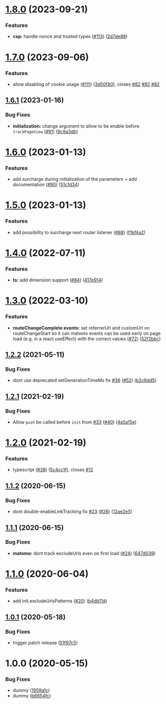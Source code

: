# [1.8.0](https://github.com/SocialGouv/matomo-next/compare/v1.7.0...v1.8.0) (2023-09-21)


### Features

* **csp:** handle nonce and trusted types ([#113](https://github.com/SocialGouv/matomo-next/issues/113)) ([2d7de88](https://github.com/SocialGouv/matomo-next/commit/2d7de880081e61abcf69727dda272c00fad9e7eb))

# [1.7.0](https://github.com/SocialGouv/matomo-next/compare/v1.6.1...v1.7.0) (2023-09-06)


### Features

* allow disabling of cookie usage ([#111](https://github.com/SocialGouv/matomo-next/issues/111)) ([3d50f80](https://github.com/SocialGouv/matomo-next/commit/3d50f80dc2384de9681f3e8611a2040e934b026d)), closes [#82](https://github.com/SocialGouv/matomo-next/issues/82) [#82](https://github.com/SocialGouv/matomo-next/issues/82) [#82](https://github.com/SocialGouv/matomo-next/issues/82)

## [1.6.1](https://github.com/SocialGouv/matomo-next/compare/v1.6.0...v1.6.1) (2023-01-16)


### Bug Fixes

* **initialization:** change argument to allow to be enable before `trackPageView` ([#91](https://github.com/SocialGouv/matomo-next/issues/91)) ([9c9a3db](https://github.com/SocialGouv/matomo-next/commit/9c9a3db494c44fdca89514d3f367c1a6f8218cf7))

# [1.6.0](https://github.com/SocialGouv/matomo-next/compare/v1.5.0...v1.6.0) (2023-01-13)


### Features

* add surcharge during initialization of the parameters + add documentation ([#90](https://github.com/SocialGouv/matomo-next/issues/90)) ([51c1d34](https://github.com/SocialGouv/matomo-next/commit/51c1d345391e70b24225483430892186186ff5dd))

# [1.5.0](https://github.com/SocialGouv/matomo-next/compare/v1.4.0...v1.5.0) (2023-01-13)


### Features

* add possibility to surcharge next router listener  ([#88](https://github.com/SocialGouv/matomo-next/issues/88)) ([f1bf4a2](https://github.com/SocialGouv/matomo-next/commit/f1bf4a2e32b0ffb74a994eaeb4cff73f15591031))

# [1.4.0](https://github.com/SocialGouv/matomo-next/compare/v1.3.0...v1.4.0) (2022-07-11)


### Features

* **ts:** add dimension support ([#84](https://github.com/SocialGouv/matomo-next/issues/84)) ([417e914](https://github.com/SocialGouv/matomo-next/commit/417e914d6a72e61ff056319f8f1bb1724145bec8))

# [1.3.0](https://github.com/SocialGouv/matomo-next/compare/v1.2.2...v1.3.0) (2022-03-10)


### Features

* **routeChangeComplete events:** set referrerUrl and customUrl on routeChangeStart so it can matomo events can be used early on page load (e.g. in a react useEffect) with the correct values ([#72](https://github.com/SocialGouv/matomo-next/issues/72)) ([52f2bbc](https://github.com/SocialGouv/matomo-next/commit/52f2bbc5bad294d07a8e14315081c289622b6c11))

## [1.2.2](https://github.com/SocialGouv/matomo-next/compare/v1.2.1...v1.2.2) (2021-05-11)


### Bug Fixes

* dont use deprecated setGenerationTimeMs fix [#36](https://github.com/SocialGouv/matomo-next/issues/36) ([#52](https://github.com/SocialGouv/matomo-next/issues/52)) ([b2c6dd5](https://github.com/SocialGouv/matomo-next/commit/b2c6dd51a243757583e0ec3a37c59d21f7da8b3b))

## [1.2.1](https://github.com/SocialGouv/matomo-next/compare/v1.2.0...v1.2.1) (2021-02-19)


### Bug Fixes

* Allow `push` be called before `init` from [#33](https://github.com/SocialGouv/matomo-next/issues/33) ([#40](https://github.com/SocialGouv/matomo-next/issues/40)) ([4a5a15e](https://github.com/SocialGouv/matomo-next/commit/4a5a15e1cb324a637c09177af8f454d17c58b2e0))

# [1.2.0](https://github.com/SocialGouv/matomo-next/compare/v1.1.2...v1.2.0) (2021-02-19)


### Features

* typescript ([#38](https://github.com/SocialGouv/matomo-next/issues/38)) ([5c4cc1f](https://github.com/SocialGouv/matomo-next/commit/5c4cc1fd692d2638267b7a3c0bc014a82048b718)), closes [#12](https://github.com/SocialGouv/matomo-next/issues/12)

## [1.1.2](https://github.com/SocialGouv/matomo-next/compare/v1.1.1...v1.1.2) (2020-06-15)


### Bug Fixes

* dont double-enableLinkTracking fix [#23](https://github.com/SocialGouv/matomo-next/issues/23) ([#26](https://github.com/SocialGouv/matomo-next/issues/26)) ([12ae2e5](https://github.com/SocialGouv/matomo-next/commit/12ae2e54900faf2f452494c721e4946bf622a674))

## [1.1.1](https://github.com/SocialGouv/matomo-next/compare/v1.1.0...v1.1.1) (2020-06-15)


### Bug Fixes

* **matomo:** dont track excludeUrls even on first load ([#24](https://github.com/SocialGouv/matomo-next/issues/24)) ([647d039](https://github.com/SocialGouv/matomo-next/commit/647d0393305ad70d3e13223d0866ad4a75a079e9))

# [1.1.0](https://github.com/SocialGouv/matomo-next/compare/v1.0.1...v1.1.0) (2020-06-04)


### Features

* add init.excludeUrlsPatterns ([#20](https://github.com/SocialGouv/matomo-next/issues/20)) ([b4db11d](https://github.com/SocialGouv/matomo-next/commit/b4db11d2f26e15ba0aae7976521be2aa89aec219))

## [1.0.1](https://github.com/SocialGouv/matomo-next/compare/v1.0.0...v1.0.1) (2020-05-18)


### Bug Fixes

* trigger patch release ([51f97c5](https://github.com/SocialGouv/matomo-next/commit/51f97c5c96cd31465677d7b160acbd0aa96355b9))

# 1.0.0 (2020-05-15)


### Bug Fixes

* dummy ([1959a1c](https://github.com/SocialGouv/matomo-next/commit/1959a1cdee001d80f544c524c2e552b32f31ce26))
* dummy ([b6654fc](https://github.com/SocialGouv/matomo-next/commit/b6654fc6ae6784f170c712bb1716eee636b6702e))
